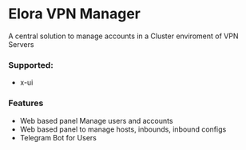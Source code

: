 # Elora VPN Manager
A central solution to manage accounts in a Cluster enviroment of VPN Servers

### Supported:
- x-ui

### Features
- Web based panel Manage users and accounts
- Web based panel to manage hosts, inbounds, inbound configs
- Telegram Bot for Users



